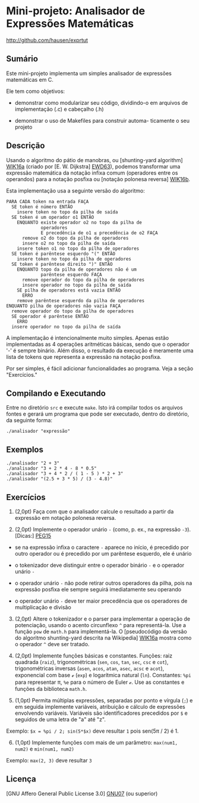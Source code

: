 Mini-projeto: Analisador de Expressões Matemáticas
==================================================

http://github.com/hausen/exprtut

Sumário
-------

Este mini-projeto implementa um simples analisador de
expressões matemáticas em C.

Ele tem como objetivos:

* demonstrar como modularizar seu código, dividindo-o
  em arquivos de implementação (.c) e cabeçalho (.h)

* demonstrar o uso de Makefiles para construir automa-
  ticamente o seu projeto

Descrição
---------

Usando o algoritmo do pátio de manobras, ou
[shunting-yard algorithm] [WIK16a] (criado por
[E. W. Dijkstra] [EWD63]), podemos transformar
uma expressão matemática da notação infixa comum
(operadores entre os operandos) para a notação
posfixa ou [notação polonesa reversa] [WIK16b].

Esta implementação usa a seguinte versão do algoritmo:

    PARA CADA token na entrada FAÇA
      SE token é número ENTÃO
        insere token no topo da pilha de saída
      SE token é um operador o1 ENTÃO
        ENQUANTO existe operador o2 no topo da pilha de
                 operadores 
                 E precedência de o1 ≤ precedência de o2 FAÇA
          remove o2 do topo da pilha de operadores
          insere o2 no topo da pilha de saída
        insere token o1 no topo da pilha de operadores
      SE token é parêntese esquerdo "(" ENTÃO
        insere token no topo da pilha de operadores
      SE token é parêntese direito ")" ENTÃO
        ENQUANTO topo da pilha de operadores não é um
                 parêntese esquerdo FAÇA
          remove operador do topo da pilha de operadores
          insere operador no topo da pilha de saída
        SE pilha de operadores está vazia ENTÃO
          ERRO
        remove parêntese esquerdo da pilha de operadores
    ENQUANTO pilha de operadores não vazia FAÇA
      remove operador do topo da pilha de operadores
      SE operador é parêntese ENTÃO
        ERRO
      insere operador no topo da pilha de saída

A implementação é intencionalmente muito simples.
Apenas estão implementadas as 4 operações aritméticas
básicas, sendo que o operador '-' é sempre binário.
Além disso, o resultado da execução é meramente
uma lista de tokens que representa a expressão na
notação posfixa.

Por ser simples, é fácil adicionar funcionalidades ao
programa. Veja a seção "Exercícios."

Compilando e Executando
-----------------------

Entre no diretório `src` e execute `make`. Isto
irá compilar todos os arquivos fontes e gerará um
programa que pode ser executado, dentro do diretório,
da seguinte forma:

    ./analisador "expressão"

Exemplos
--------

    ./analisador "2 + 3"
    ./analisador "3 + 2 * 4 - 8 * 0.5"
    ./analisador "3 + 4 * 2 / ( 1 - 5 ) * 2 + 3"
    ./analisador "(2.5 + 3 * 5) / (3 - 4.8)"

Exercícios
----------

1) (2,0pt) Faça com que o analisador calcule o resultado
a partir da expressão em notação polonesa reversa.

2) (2,0pt) Implemente o operador unário `-` (como, p. ex., na
 expressão `-3`). [Dicas:] [PEG15]

* se na expressão infixa o caractere `-` aparece
  no início, é precedido por outro operador ou é
  precedido por um parêntese esquerdo, ele é unário

* o tokenizador deve distinguir entre o operador
  binário `-` e o operador unário `-`

* o operador unário `-` não pode retirar outros
  operadores da pilha, pois na expressão posfixa
  ele sempre seguirá imediatamente seu operando

* o operador unário `-` deve ter maior precedência
  que os operadores de multiplicação e divisão

3) (2,0pt) Altere o tokenizador e o parser para implementar
a operação de potenciação, usando o acento
circunflexo `^` para representá-la. Use a função `pow` de
`math.h` para implementá-la. O [pseudocódigo da versão do
algoritmo shunting-yard descrita na Wikipedia] [WIK16a]
mostra como o operador `^` deve ser tratado.

4) (2,0pt) Implemente funções básicas e constantes.
Funções: raiz quadrada (`raiz`), trigonométricas
(`sen`, `cos`, `tan`, `sec`, `csc` e `cot`),
trigonométricas inversas (`asen`, `acos`, `atan`,
`asec`, `acsc` e `acot`), exponencial com base ℯ (`exp`) e
logarítmica natural (`ln`). Constantes: `%pi` para
representar π, `%e` para o número de Euler ℯ. Use as
constantes e funções da biblioteca `math.h`.

5) (1,0pt) Permita múltiplas expressões, separadas por
ponto e vírgula (`;`) e em seguida implemente variáveis,
atribuição e cálculo de expressões envolvendo variáveis.
Variáveis são identificadores precedidos por `$` e
seguidos de uma letra de "a" até "z".

Exemplo: `$x = %pi / 2; sin(5*$x)` deve resultar `1`
pois sen(5π / 2) é 1.

6) (1,0pt) Implemente funções com mais de um parâmetro:
`max(num1, num2)` e `min(num1, num2)`

Exemplo: `max(2, 3)` deve resultar `3`

Licença
-------

[GNU Affero General Public License 3.0] [GNU07]
(ou superior)

[EWD63]: https://www.cs.utexas.edu/~EWD/MCReps/MR35.PDF#page=22
         "Making a translator for ALGOL 60"

[WIK16a]: https://en.wikipedia.org/wiki/Shunting-yard_algorithm
          "Shunting-yard algorithm - Wikipedia"

[WIK16b]: https://pt.wikipedia.org/wiki/Nota%C3%A7%C3%A3o_polonesa_inversa
         "Notação polonesa reversa - Wikipédia"

[PEG15]: http://wcipeg.com/wiki/Shunting_yard_algorithm#Unary_operators
         "Shunting yard algorithm - Unary operators"

[GNU07]: https://www.gnu.org/licenses/agpl-3.0.txt
         "GNU Affero General Public License 3.0"
